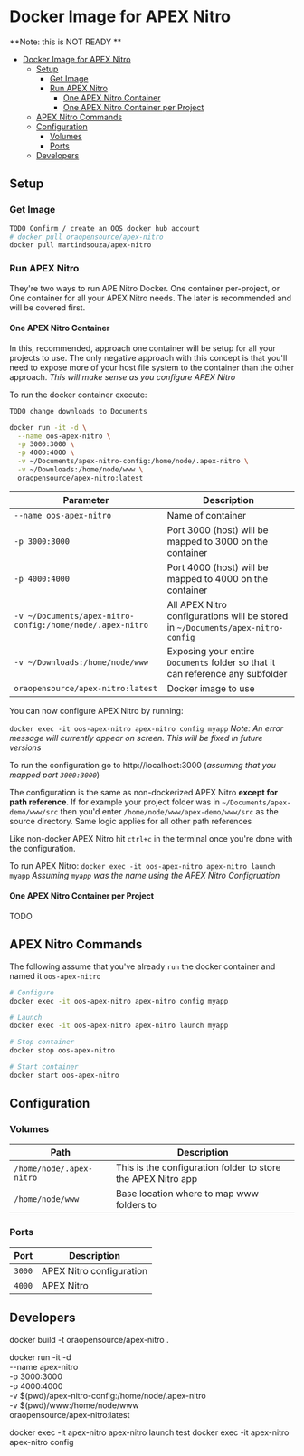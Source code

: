 # Docker Image for APEX Nitro

**Note: this is NOT READY **

<!-- TOC -->

- [Docker Image for APEX Nitro](#docker-image-for-apex-nitro)
  - [Setup](#setup)
    - [Get Image](#get-image)
    - [Run APEX Nitro](#run-apex-nitro)
      - [One APEX Nitro Container](#one-apex-nitro-container)
      - [One APEX Nitro Container per Project](#one-apex-nitro-container-per-project)
  - [APEX Nitro Commands](#apex-nitro-commands)
  - [Configuration](#configuration)
    - [Volumes](#volumes)
    - [Ports](#ports)
  - [Developers](#developers)

<!-- /TOC -->

## Setup

### Get Image
```bash
TODO Confirm / create an OOS docker hub account
# docker pull oraopensource/apex-nitro
docker pull martindsouza/apex-nitro
```

### Run APEX Nitro
They're two ways to run APE Nitro Docker. One container per-project, or One container for all your APEX Nitro needs. The later is recommended and will be covered first.

#### One APEX Nitro Container

In this, recommended, approach one container will be setup for all your projects to use. The only negative approach with this concept is that you'll need to expose more of your host file system to the container than the other approach. _This will make sense as you configure APEX Nitro_

To run the docker container execute:

```bash
TODO change downloads to Documents

docker run -it -d \
  --name oos-apex-nitro \
  -p 3000:3000 \
  -p 4000:4000 \
  -v ~/Documents/apex-nitro-config:/home/node/.apex-nitro \
  -v ~/Downloads:/home/node/www \
  oraopensource/apex-nitro:latest
```

Parameter | Description
---------|----------
`--name oos-apex-nitro` | Name of container
`-p 3000:3000` | Port 3000 (host) will be mapped to 3000 on the container
`-p 4000:4000` | Port 4000 (host) will be mapped to 4000 on the container
`-v ~/Documents/apex-nitro-config:/home/node/.apex-nitro` |  All APEX Nitro configurations will be stored in `~/Documents/apex-nitro-config`
`-v ~/Downloads:/home/node/www` | Exposing your entire `Documents` folder so that it can reference any subfolder
`oraopensource/apex-nitro:latest` | Docker image to use

You can now configure APEX Nitro by running:

`docker exec -it oos-apex-nitro apex-nitro config myapp`
_Note: An error message will currently appear on screen. This will be fixed in future versions_

To run the configuration go to http://localhost:3000 (_assuming that you mapped port `3000:3000`_)

The configuration is the same as non-dockerized APEX Nitro **except for path reference**. If for example your project folder was in `~/Documents/apex-demo/www/src` then you'd enter `/home/node/www/apex-demo/www/src` as the source directory. Same logic applies for all other path references

Like non-docker APEX Nitro hit `ctrl+c` in the terminal once you're done with the configuration.

To run APEX Nitro:
`docker exec -it oos-apex-nitro apex-nitro launch myapp`
_Assuming `myapp` was the name using the APEX Nitro Configruation_

#### One APEX Nitro Container per Project

TODO

## APEX Nitro Commands

The following assume that you've already `run` the docker container and named it `oos-apex-nitro`

```bash
# Configure 
docker exec -it oos-apex-nitro apex-nitro config myapp

# Launch
docker exec -it oos-apex-nitro apex-nitro launch myapp

# Stop container
docker stop oos-apex-nitro

# Start container
docker start oos-apex-nitro
```



## Configuration

### Volumes

Path | Description
---------|----------
`/home/node/.apex-nitro` | This is the configuration folder to store the APEX Nitro app
`/home/node/www` | Base location where to map www folders to

### Ports

Port | Description
---------|----------
`3000` | APEX Nitro configuration
`4000` | APEX Nitro


## Developers

docker build -t oraopensource/apex-nitro .




docker run -it -d \
  --name apex-nitro \
  -p 3000:3000 \
  -p 4000:4000 \
  -v $(pwd)/apex-nitro-config:/home/node/.apex-nitro \
  -v $(pwd)/www:/home/node/www \
  oraopensource/apex-nitro:latest


docker exec -it apex-nitro apex-nitro launch test
docker exec -it apex-nitro apex-nitro config
